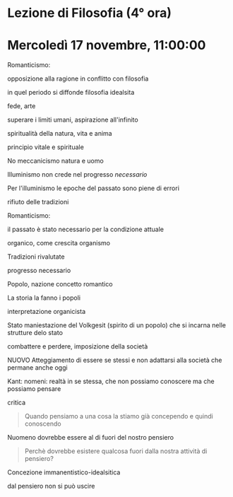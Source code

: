 # Lezione di Filosofia (4° ora)
# Mercoledì 17 novembre, 11:00:00

Romanticismo:

opposizione alla ragione in conflitto con filosofia

in quel periodo si diffonde filosofia idealsita


fede, arte

superare i limiti umani, aspirazione all'infinito

spiritualità della natura, vita e anima

principio vitale e spirituale

No meccanicismo natura e uomo


Illuminismo non crede nel progresso _necessario_

Per l'illuminismo le epoche del passato sono piene di errori

rifiuto delle tradizioni


Romanticismo:

il passato è stato necessario per la condizione attuale

organico, come crescita organismo

Tradizioni rivalutate

progresso necessario


Popolo, nazione concetto romantico

La storia la fanno i popoli

interpretazione organicista


Stato maniestazione del Volkgesit (spirito di un popolo)
che si incarna nelle strutture delo stato


combattere e perdere, imposizione della società

NUOVO Atteggiamento di essere se stessi e non adattarsi alla società che permane anche oggi

Kant: nomeni: realtà in se stessa, che non possiamo conoscere ma che possiamo pensare

critica


> Quando pensiamo a una cosa la stiamo già concependo e quindi conoscendo


Nuomeno dovrebbe essere al di fuori del nostro pensiero

> Perchè dovrebbe esistere qualcosa fuori dalla nostra attività di pensiero?


Concezione immanentistico-idealsitica

dal pensiero non si può uscire
<!--stackedit_data:
eyJoaXN0b3J5IjpbMTQwMDAyMjY0MCw1MDQ4MzYyNDNdfQ==
-->